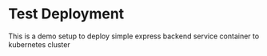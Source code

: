 # Test Deployment
This is a demo setup to deploy simple express backend service container to kubernetes cluster

